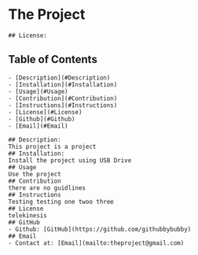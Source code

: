 # The Project
    ## License:
    
   ## Table of Contents
    - [Description](#Description)
    - [Installation](#Installation)
    - [Usage](#Usage)
    - [Contribution](#Contribution)
    - [Instructions](#Instructions)
    - [License](#License)
    - [Github](#Github)
    - [Email](#Email)  
    
    ## Description:
    This project is a project
    ## Installation:
    Install the project using USB Drive
    ## Usage
    Use the project
    ## Contribution
    there are no guidlines
    ## Instructions
    Testing testing one twoo three
    ## License
    telekinesis
    ## GitHub
    - Github: [GitHub](https://github.com/githubbybubby)
    ## Email
    - Contact at: [Email](mailto:theproject@gmail.com)

    